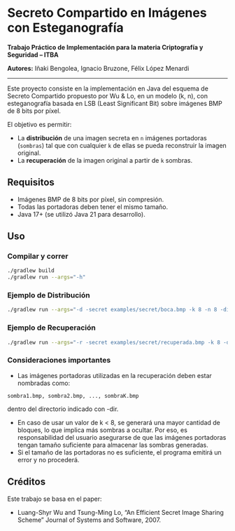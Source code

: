# Secreto Compartido en Imágenes con Esteganografía

**Trabajo Práctico de Implementación para la materia Criptografía y Seguridad – ITBA**

**Autores:** Iñaki Bengolea, Ignacio Bruzone, Félix López Menardi

---

Este proyecto consiste en la implementación en Java del esquema de Secreto Compartido propuesto por Wu & Lo, en un modelo (k, n), con esteganografía basada en LSB (Least Significant Bit) sobre imágenes BMP de 8 bits por píxel.

El objetivo es permitir:
- La **distribución** de una imagen secreta en `n` imágenes portadoras (`sombras`) tal que con cualquier `k` de ellas se pueda reconstruir la imagen original.
- La **recuperación** de la imagen original a partir de `k` sombras.

## Requisitos
- Imágenes BMP de 8 bits por píxel, sin compresión.
- Todas las portadoras deben tener el mismo tamaño.
- Java 17+ (se utilizó Java 21 para desarrollo).

## Uso

### Compilar y correr
```bash
./gradlew build
./gradlew run --args="-h"
```

### Ejemplo de Distribución
```bash
./gradlew run --args="-d -secret examples/secret/boca.bmp -k 8 -n 8 -dir examples/portadoras/300x300"
```

### Ejemplo de Recuperación
```bash
./gradlew run --args="-r -secret examples/secret/recuperada.bmp -k 8 -dir examples/portadoras/300x300"
```

### Consideraciones importantes
- Las imágenes portadoras utilizadas en la recuperación deben estar nombradas como:
```
sombra1.bmp, sombra2.bmp, ..., sombraK.bmp
```
dentro del directorio indicado con -dir.

- En caso de usar un valor de k < 8, se generará una mayor cantidad de bloques, lo que implica más sombras a ocultar. Por eso, es responsabilidad del usuario asegurarse de que las imágenes portadoras tengan tamaño suficiente para almacenar las sombras generadas.
- Si el tamaño de las portadoras no es suficiente, el programa emitirá un error y no procederá.

## Créditos
Este trabajo se basa en el paper:
- Luang-Shyr Wu and Tsung-Ming Lo, “An Efficient Secret Image Sharing Scheme” Journal of Systems and Software, 2007.